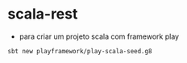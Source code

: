 # scala-rest
- para criar um projeto scala com framework play
```
sbt new playframework/play-scala-seed.g8

```